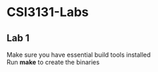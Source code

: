 # CSI3131-Labs
## Lab 1
Make sure you have essential build tools installed  
Run **make** to create the binaries
